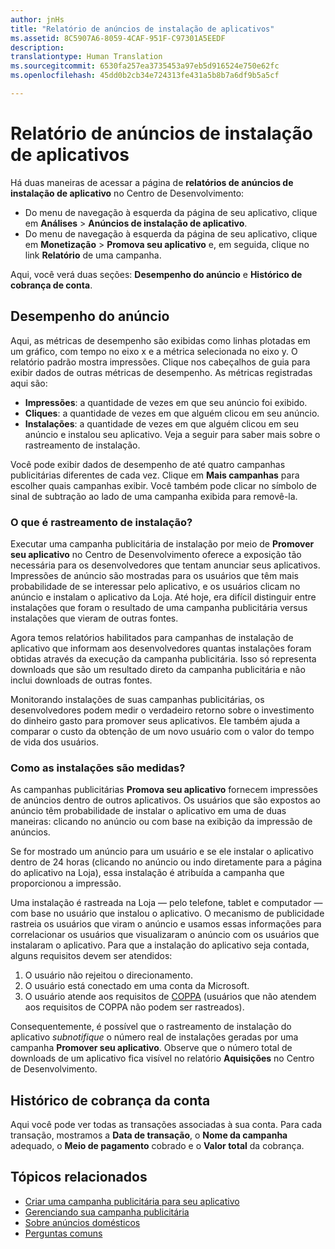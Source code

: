 ```yaml
---
author: jnHs
title: "Relatório de anúncios de instalação de aplicativos"
ms.assetid: 8C5907A6-8059-4CAF-951F-C97301A5EEDF
description: 
translationtype: Human Translation
ms.sourcegitcommit: 6530fa257ea3735453a97eb5d916524e750e62fc
ms.openlocfilehash: 45dd0b2cb34e724313fe431a5b8b7a6df9b5a5cf

---
```


# Relatório de anúncios de instalação de aplicativos

Há duas maneiras de acessar a página de **relatórios de anúncios de instalação de aplicativo** no Centro de Desenvolvimento:

-   Do menu de navegação à esquerda da página de seu aplicativo, clique em **Análises** &gt; **Anúncios de instalação de aplicativo**.
-   Do menu de navegação à esquerda da página de seu aplicativo, clique em **Monetização** &gt; **Promova seu aplicativo** e, em seguida, clique no link **Relatório** de uma campanha.

Aqui, você verá duas seções: **Desempenho do anúncio** e **Histórico de cobrança de conta**.

## Desempenho do anúncio

Aqui, as métricas de desempenho são exibidas como linhas plotadas em um gráfico, com tempo no eixo x e a métrica selecionada no eixo y. O relatório padrão mostra impressões. Clique nos cabeçalhos de guia para exibir dados de outras métricas de desempenho. As métricas registradas aqui são:

-   **Impressões**: a quantidade de vezes em que seu anúncio foi exibido.
-   **Cliques**: a quantidade de vezes em que alguém clicou em seu anúncio.
-   **Instalações**: a quantidade de vezes em que alguém clicou em seu anúncio e instalou seu aplicativo. Veja a seguir para saber mais sobre o rastreamento de instalação.

Você pode exibir dados de desempenho de até quatro campanhas publicitárias diferentes de cada vez. Clique em **Mais campanhas** para escolher quais campanhas exibir. Você também pode clicar no símbolo de sinal de subtração ao lado de uma campanha exibida para removê-la.

### O que é rastreamento de instalação?

Executar uma campanha publicitária de instalação por meio de **Promover seu aplicativo** no Centro de Desenvolvimento oferece a exposição tão necessária para os desenvolvedores que tentam anunciar seus aplicativos. Impressões de anúncio são mostradas para os usuários que têm mais probabilidade de se interessar pelo aplicativo, e os usuários clicam no anúncio e instalam o aplicativo da Loja. Até hoje, era difícil distinguir entre instalações que foram o resultado de uma campanha publicitária versus instalações que vieram de outras fontes.

Agora temos relatórios habilitados para campanhas de instalação de aplicativo que informam aos desenvolvedores quantas instalações foram obtidas através da execução da campanha publicitária. Isso só representa downloads que são um resultado direto da campanha publicitária e não inclui downloads de outras fontes.

Monitorando instalações de suas campanhas publicitárias, os desenvolvedores podem medir o verdadeiro retorno sobre o investimento do dinheiro gasto para promover seus aplicativos. Ele também ajuda a comparar o custo da obtenção de um novo usuário com o valor do tempo de vida dos usuários.

### Como as instalações são medidas?

As campanhas publicitárias **Promova seu aplicativo** fornecem impressões de anúncios dentro de outros aplicativos. Os usuários que são expostos ao anúncio têm probabilidade de instalar o aplicativo em uma de duas maneiras: clicando no anúncio ou com base na exibição da impressão de anúncios.

Se for mostrado um anúncio para um usuário e se ele instalar o aplicativo dentro de 24 horas (clicando no anúncio ou indo diretamente para a página do aplicativo na Loja), essa instalação é atribuída a campanha que proporcionou a impressão.

Uma instalação é rastreada na Loja — pelo telefone, tablet e computador — com base no usuário que instalou o aplicativo. O mecanismo de publicidade rastreia os usuários que viram o anúncio e usamos essas informações para correlacionar os usuários que visualizaram o anúncio com os usuários que instalaram o aplicativo. Para que a instalação do aplicativo seja contada, alguns requisitos devem ser atendidos:

1.  O usuário não rejeitou o direcionamento.
2.  O usuário está conectado em uma conta da Microsoft.
3.  O usuário atende aos requisitos de [COPPA](http://go.microsoft.com/fwlink?LinkId=536558) (usuários que não atendem aos requisitos de COPPA não podem ser rastreados).

Consequentemente, é possível que o rastreamento de instalação do aplicativo *subnotifique* o número real de instalações geradas por uma campanha **Promover seu aplicativo**. Observe que o número total de downloads de um aplicativo fica visível no relatório **Aquisições** no Centro de Desenvolvimento.

## Histórico de cobrança da conta

Aqui você pode ver todas as transações associadas à sua conta. Para cada transação, mostramos a **Data de transação**, o **Nome da campanha** adequado, o **Meio de pagamento** cobrado e o **Valor total** da cobrança.

## Tópicos relacionados

* [Criar uma campanha publicitária para seu aplicativo](create-an-ad-campaign-for-your-app.md)
* [Gerenciando sua campanha publicitária](managing-your-ad-campaign.md)
* [Sobre anúncios domésticos](about-house-ads.md)
* [Perguntas comuns](common-questions.md)
 

 







<!--HONumber=Aug16_HO3-->


